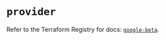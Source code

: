 # `provider`

Refer to the Terraform Registry for docs: [`google-beta`](https://registry.terraform.io/providers/hashicorp/google-beta/6.16.0/docs).
